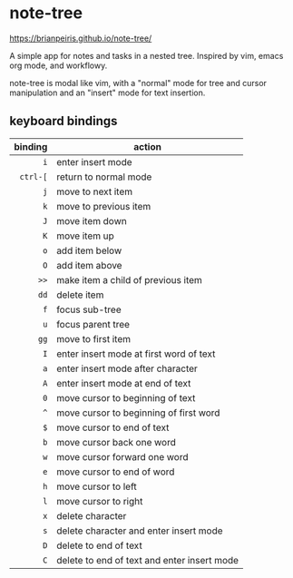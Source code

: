 # note-tree

https://brianpeiris.github.io/note-tree/

A simple app for notes and tasks in a nested tree. Inspired by vim, emacs org mode, and workflowy.

note-tree is modal like vim, with a "normal" mode for tree and cursor manipulation and an "insert" mode for text insertion.

## keyboard bindings

|binding|action|
|-:|-|
|`i`|enter insert mode|
|`ctrl-[`|return to normal mode|
|`j`|move to next item|
|`k`|move to previous item|
|`J`|move item down|
|`K`|move item up|
|`o`|add item below|
|`O`|add item above|
|`>>`|make item a child of previous item|
|`dd`|delete item|
|`f`|focus sub-tree|
|`u`|focus parent tree|
|`gg`|move to first item|
|`I`|enter insert mode at first word of text|
|`a`|enter insert mode after character|
|`A`|enter insert mode at end of text|
|`0`|move cursor to beginning of text|
|`^`|move cursor to beginning of first word|
|`$`|move cursor to end of text|
|`b`|move cursor back one word|
|`w`|move cursor forward one word|
|`e`|move cursor to end of word|
|`h`|move cursor to left|
|`l`|move cursor to right|
|`x`|delete character|
|`s`|delete character and enter insert mode|
|`D`|delete to end of text|
|`C`|delete to end of text and enter insert mode|
